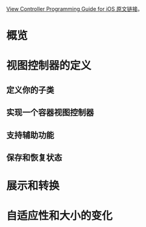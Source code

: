 [View Controller Programming Guide for iOS 原文链接](https://developer.apple.com/library/content/featuredarticles/ViewControllerPGforiPhoneOS/index.html#//apple_ref/doc/uid/TP40007457)。

# 概览

# 视图控制器的定义

## 定义你的子类

## 实现一个容器视图控制器

## 支持辅助功能

## 保存和恢复状态

# 展示和转换

# 自适应性和大小的变化